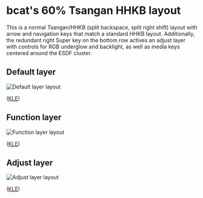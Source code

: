 # bcat's 60% Tsangan HHKB layout

This is a normal Tsangan/HHKB (split backspace, split right shift) layout with
arrow and navigation keys that match a standard HHKB layout. Additionally, the
redundant right Super key on the bottom row actives an adjust layer with
controls for RGB underglow and backlight, as well as media keys centered around
the ESDF cluster.

## Default layer

![Default layer layout](https://i.imgur.com/et26km2.png)

([KLE](http://www.keyboard-layout-editor.com/#/gists/86b33d75aa6f56d8781ab3d8475f4e77))

## Function layer

![Function layer layout](https://i.imgur.com/SwUddUV.png)

([KLE](http://www.keyboard-layout-editor.com/#/gists/f6311fd7e315de781143b80eb040a551))

## Adjust layer

![Adjust layer layout](https://i.imgur.com/Z6YIxdP.png)

([KLE](http://www.keyboard-layout-editor.com/#/gists/65ac939caec878401603bc36290852d4))
